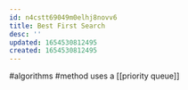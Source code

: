 ```yaml
---
id: n4cstt69049m0elhj8novv6
title: Best First Search
desc: ''
updated: 1654530812495
created: 1654530812495
---
```

#algorithms #method
uses a [[priority queue]]
